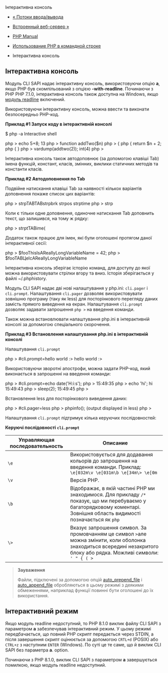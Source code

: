Інтерактивна консоль

-   [« Потоки ввода/вывода](features.commandline.io-streams.html)
    
-   [Встроенный веб-сервер »](features.commandline.webserver.html)
    
-   [PHP Manual](index.html)
    
-   [Использование PHP в командной строке](features.commandline.html)
    
-   Інтерактивна консоль
    

## Інтерактивна консоль

Модуль CLI SAPI надає інтерактивну консоль, використовуючи опцію **а**, якщо PHP був скомпільований з опцією **\-with-readline**. Починаючи з PHP PHP 7.1.0, інтерактивна консоль також доступна на Windows, якщо [модуль readline](book.readline.html) включений.

Використовуючи інтерактивну консоль, можна ввести та виконати безпосередньо PHP-код.

**Приклад #1 Запуск коду в інтерактивній консолі**

$ php -a Interactive shell

php > echo 5+8; 13 php > function addTwo($n) php > { php { return $n + 2; php { } php > vardump(addtwo(2)); int(4) php >

Інтерактивна консоль також автодоповнює (за допомогою клавіші Tab) імена функцій, констант, класів, змінних, виклики статичних методів та константи класів.

**Приклад #2 Автодоповнення по Tab**

Подвійне натискання клавіші Tab за наявності кількох варіантів доповнення покаже список цих варіантів:

php > strpTABTABstrpbrk strpos strptime php > strp

Коли є тільки одне доповнення, одиночне натискання Tab доповнить текст, що залишився, на тому ж рядку:

php > strptTABime(

Додаток також працює для імен, які були оголошені протягом даної інтерактивної сесії:

php > $fooThisIsAReallyLongVariableName = 42; php > $fooTABЦеІсAReallyLongVariableName

Інтерактивна консоль зберігає історію команд, для доступу до якої можна використовувати стрілки вгору та вниз. Історія зберігається у файлі ~/.phphistory.

Модуль CLI SAPI надає дві нові налаштування у php.ini: `cli.pager` і `cli.prompt`. Налаштування `cli.pager` дозволяє використовувати зовнішню програму (таку як less) для посторінкового перегляду даних замість прямого виведення на екран. Налаштування `cli.prompt` дозволяє задавати запрошення `php >` на введення команди.

Також можна встановлювати налаштування php.ini в інтерактивній консолі за допомогою спеціального скорочення.

**Приклад #3 Встановлення налаштування php.ini в інтерактивній консолі**

Налаштування `cli.prompt`

php > #cli.prompt=hello world :> hello world :>

Використовуючи зворотні апострофи, можна задати PHP-код, який виконається в запрошенні на введення команди:

php > #cli.prompt=echo date('H:i:s'); php > 15:49:35 php > echo 'hi'; hi 15:49:43 php > sleep(2); 15:49:45 php >

Встановлення less для посторінкового виведення даних:

php > #cli.pager=less php > phpinfo(); (output displayed in less) php >

Налаштування `cli.prompt` підтримує кілька керуючих послідовностей:

**Керуючі послідовності `cli.prompt`**

| Управляющая последовательность | Описание |
| --- | --- |
| `\e` | Використовується для додавання кольорів до запрошення на введення команди. Приклад: `\e[032m\v \e[031m\b \e[34m\> \e[0m` |
| `\v` | Версія PHP. |
| `\b` | Відображає, в якій частині PHP ми знаходимося. Для прикладу `/*` показує, що ми перебуваємо у багаторядковому коментарі. Зовнішня область видимості позначається як `php` |
| `\>` | Вказує запрошення символ. За промовчанням це символ `>`але можна змінити, коли оболонка знаходиться всередині незакритого блоку або рядка. Можливі символи: `' " { ( >` |

> **Зауваження**
> 
> Файли, підключені за допомогою опцій [auto\_prepend\_file](ini.core.html#ini.auto-prepend-file) і [auto\_append\_file](ini.core.html#ini.auto-append-file) обробляються в цьому режимі з деякими обмеженнями, наприклад функції повинні бути оголошені до їх використання.

## Інтерактивний режим

Якщо модуль readline недоступний, то PHP 8.1.0 виклик файлу CLI SAPI з параметром **а** забезпечував інтерактивний режим. У цьому режимі передбачається, що повний PHP скрипт передається через STDIN, а після завершення скрипт оцінюється за допомогою `CRTL+d` (POSIX) або `CTRL+z` з наступним `ENTER` (Windows). По суті це те саме, що й виклик CLI SAPI без параметра **а**. option.

Починаючи з PHP 8.1.0, виклик CLI SAPI з параметром **а** завершується помилкою, якщо модуль readline недоступний.